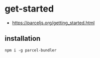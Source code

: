 # get-started
- https://parceljs.org/getting_started.html

## installation
```shell
npm i -g parcel-bundler
```


